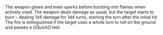 The weapon glows and even sparks before bursting into flames when actively used. The weapon deals damage as usual, but the target starts to burn – dealing 1d4 damage for 1d4 turns, starting the turn after the initial hit. The fire is extinguished if the target uses a whole turn to roll on the ground and passes a *[[Quick]]* test.